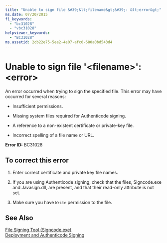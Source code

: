 ```yaml
---
title: "Unable to sign file &#39;&lt;filename&gt;&#39;: &lt;error&gt;"
ms.date: 07/20/2015
f1_keywords: 
  - "bc31028"
  - "vbc31028"
helpviewer_keywords: 
  - "BC31028"
ms.assetid: 2cb22e75-5ee2-4e07-afc0-680a0bd543d4
---
```

# Unable to sign file &#39;&lt;filename&gt;&#39;: &lt;error&gt;
An error occurred when trying to sign the specified file. This error may have occurred for several reasons:  
  
-   Insufficient permissions.  
  
-   Missing system files required for Authenticode signing.  
  
-   A reference to a non-existent certificate or private-key file.  
  
-   Incorrect spelling of a file name or URL.  
  
 **Error ID:** BC31028  
  
## To correct this error  
  
1.  Enter correct certificate and private key file names.  
  
2.  If you are using Authenticode signing, check that the files, Signcode.exe and Javasign.dll, are present, and that their read-only attribute is not set.  
  
3.  Make sure you have `Write` permission to the file.  
  
## See Also  
 [File Signing Tool (Signcode.exe)](http://msdn.microsoft.com/library/2d299154-34ea-41ba-ad12-17075bb7e1db)  
 [Deployment and Authenticode Signing](http://msdn.microsoft.com/library/ecc3f059-da2e-445b-9b87-5b2978e2f8b2)
